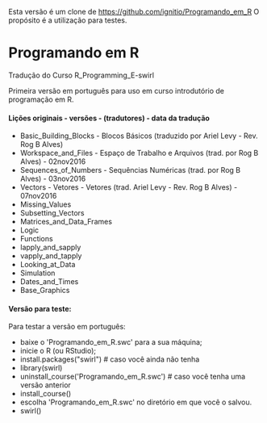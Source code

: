 Esta versão é um clone de https://github.com/ignitio/Programando_em_R
O propósito é a utilização para testes.

# Programando em R 

Tradução do Curso R_Programming_E-swirl

Primeira versão em português para uso em curso introdutório de programação em R.



#### Lições originais - versões - (tradutores) - data da tradução

* Basic_Building_Blocks - Blocos Básicos (traduzido por Ariel Levy - Rev. Rog B Alves)
* Workspace_and_Files - Espaço de Trabalho e Arquivos (trad. por Rog B Alves) - 02nov2016
* Sequences_of_Numbers - Sequências Numéricas (trad. por Rog B Alves) - 03nov2016
* Vectors - Vetores - Vetores (trad. Ariel Levy - Rev. Rog B Alves) - 07nov2016
* Missing_Values
* Subsetting_Vectors
* Matrices_and_Data_Frames
* Logic
* Functions
* lapply_and_sapply
* vapply_and_tapply
* Looking_at_Data
* Simulation
* Dates_and_Times
* Base_Graphics



#### Versão para teste:

Para testar a versão em português:

* baixe o 'Programando_em_R.swc' para a sua máquina;
* inicie o R (ou RStudio);
* install.packages("swirl") # caso você ainda não tenha
* library(swirl)
* uninstall_course('Programando_em_R.swc') # caso você tenha uma versão anterior
* install_course()
* escolha 'Programando_em_R.swc' no diretório em que você o salvou.
* swirl()
